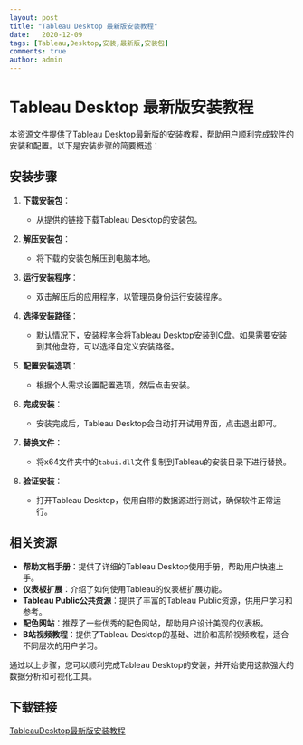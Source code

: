 ```yaml
---
layout: post
title: "Tableau Desktop 最新版安装教程"
date:   2020-12-09
tags: [Tableau,Desktop,安装,最新版,安装包]
comments: true
author: admin
---
```

# Tableau Desktop 最新版安装教程

本资源文件提供了Tableau Desktop最新版的安装教程，帮助用户顺利完成软件的安装和配置。以下是安装步骤的简要概述：

## 安装步骤

1. **下载安装包**：
   - 从提供的链接下载Tableau Desktop的安装包。

2. **解压安装包**：
   - 将下载的安装包解压到电脑本地。

3. **运行安装程序**：
   - 双击解压后的应用程序，以管理员身份运行安装程序。

4. **选择安装路径**：
   - 默认情况下，安装程序会将Tableau Desktop安装到C盘。如果需要安装到其他盘符，可以选择自定义安装路径。

5. **配置安装选项**：
   - 根据个人需求设置配置选项，然后点击安装。

6. **完成安装**：
   - 安装完成后，Tableau Desktop会自动打开试用界面，点击退出即可。

7. **替换文件**：
   - 将x64文件夹中的`tabui.dll`文件复制到Tableau的安装目录下进行替换。

8. **验证安装**：
   - 打开Tableau Desktop，使用自带的数据源进行测试，确保软件正常运行。

## 相关资源

- **帮助文档手册**：提供了详细的Tableau Desktop使用手册，帮助用户快速上手。
- **仪表板扩展**：介绍了如何使用Tableau的仪表板扩展功能。
- **Tableau Public公共资源**：提供了丰富的Tableau Public资源，供用户学习和参考。
- **配色网站**：推荐了一些优秀的配色网站，帮助用户设计美观的仪表板。
- **B站视频教程**：提供了Tableau Desktop的基础、进阶和高阶视频教程，适合不同层次的用户学习。

通过以上步骤，您可以顺利完成Tableau Desktop的安装，并开始使用这款强大的数据分析和可视化工具。

## 下载链接

[TableauDesktop最新版安装教程](https://pan.quark.cn/s/2f33f3c4cca5)